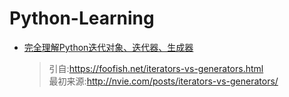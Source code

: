 # Python-Learning

* [完全理解Python迭代对象、迭代器、生成器](https://github.com/Laurence-042/Python-Learning/blob/master/container&iterable&iterator&generator.md)
  > 引自:https://foofish.net/iterators-vs-generators.html  
  > 最初来源:http://nvie.com/posts/iterators-vs-generators/
